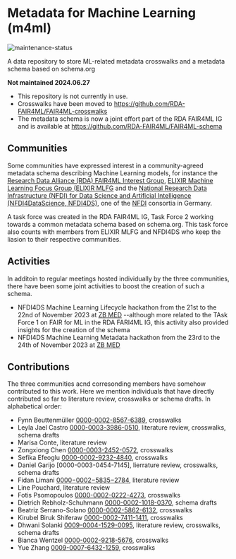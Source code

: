 # Metadata for Machine Learning (m4ml)
![maintenance-status](https://img.shields.io/badge/maintenance-deprecated-red.svg)

A data repository to store ML-related metadata crosswalks and a metadata schema based on schema.org

**Not maintained 2024.06.27**
- This repository is not currently in use. 
- Crosswalks have been moved to https://github.com/RDA-FAIR4ML/FAIR4ML-crosswalks
- The metadata schema is now a joint effort part of the RDA FAIR4ML IG and is available at https://github.com/RDA-FAIR4ML/FAIR4ML-schema

## Communities
Some communities have expressed interest in a community-agreed metadata schema describing Machine Learning models, for instance the [Research Data Alliance (RDA) FAIR4ML Interest Group](https://www.rd-alliance.org/groups/fair-machine-learning-fair4ml-ig), [ELIXIR Machine Learning Focus Group (ELIXIR MLFG](https://elixir-europe.org/focus-groups/machine-learning) and the [National Research Data Infrastructure (NFDI) for Data Science and Artificial Intelligence (NFDI4DataScience, NFDI4DS)](https://www.nfdi4datascience.de/), one of the [NFDI](https://www.nfdi.de/?lang=en) consortia in Germany.

A task force was created in the RDA FAIR4ML IG, Task Force 2 working towards a common metadata schema based on schema.org. This task force also counts with members from ELIXIR MLFG and NFDI4DS who keep the liasion to their respective communities.

## Activities
In additoin to regular meetings hosted individually by the three communities, there have been some joint activities to boost the creation of such a schema.
* NFDI4DS Machine Learning Lifecycle hackathon from the 21st to the 22nd of November 2023 at [ZB MED](https://www.zbmed.de/en/) --although more related to the TAsk Force 1 on FAIR for ML in the RDA FARI4ML IG, this activity also provided insights for the creation of the schema
* NFDI4DS Machine Learning Metadata hackathon from the 23rd to the 24th of November 2023 at [ZB MED](https://www.zbmed.de/en/)

## Contributions
The three communities acnd corresonding members have somehow contributed to this work. Here we mention individuals that have directly contributed so far to literature review, crosswalks or schema drafts. In alphabetical order:
* Fynn Beuttenmüller [0000-0002-8567-6389](https://orcid.org/0000-0002-8567-6389), crosswalks
* Leyla Jael Castro [0000-0003-3986-0510](https://orcid.org/0000-0003-3986-0510), literature review, crosswalks, schema drafts
* Marisa Conte, literature review
* Zongxiong Chen [0000-0003-2452-0572](https://orcid.org/0000-0003-2452-0572), crosswalks
* Sefika Efeoglu [0000-0002-9232-4840](https://orcid.org/0000-0002-9232-4840), crosswalks
* Daniel Garijo [0000-0003-0454-7145], lierrature review, crosswalks, schema drafts
* Fidan Limani [0000−0002−5835−2784](https://orcid.org/0000-0002-5835-2784), literature review
* Line Pouchard, literature review
* Fotis Psomopoulos [0000-0002-0222-4273](https://orcid.org/0000-0002-0222-4273), crosswalks
* Dietrich Rebholz-Schuhmann [0000-0002-1018-0370](https://orcid.org/0000-0002-1018-0370), schema drafts
* Beatriz Serrano-Solano [0000-0002-5862-6132](https://orcid.org/0000-0002-5862-6132), crosswalks
* Kirubel Biruk Shiferaw [0000-0002-7411-1411](https://orcid.org/0000-0002-7411-1411), crosswalks
* Dhwani Solanki [0009-0004-1529-0095](https://orcid.org/0009-0004-1529-0095), literature review, crosswalks, schema drafts
* Bianca Wentzel [0000-0002-9218-5676](https://orcid.org/0000-0002-9218-5676), crosswalks
* Yue Zhang [0009-0007-6432-1259](https://orcid.org/0009-0007-6432-1259), crosswalks




